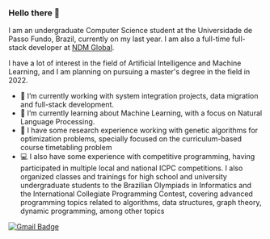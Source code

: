 ### Hello there 👋

I am an undergraduate Computer Science student at the Universidade de Passo Fundo, Brazil, currently on my last year. I am also a full-time full-stack developer at [NDM Global](https://www.ndmglobal.com/). 

I have a lot of interest in the field of Artificial Intelligence and Machine Learning, and I am planning on pursuing a master's degree in the field in 2022.


- 🔭 I’m currently working with system integration projects, data migration and full-stack development.
- 🌱 I’m currently learning about Machine Learning, with a focus on Natural Language Processing.
- :closed_book: I have some research experience working with genetic algorithms for optimization problems, specially focused on the curriculum-based course timetabling problem
- :computer: I also have some experience with competitive programming, having participated in multiple local and national ICPC competitions. I also organized classes and trainings for high school and university undergraduate students to the Brazilian Olympiads in Informatics and the International Collegiate Programming Contest, covering advanced programming topics related to algorithms, data structures, graph theory, dynamic programming, among other topics

[![Gmail Badge](https://img.shields.io/badge/-Gmail-c14438?style=flat-square&logo=Gmail&logoColor=white&link=mailto:felipefoschiera@gmail.com)](mailto:felipefoschiera@gmail.com)
